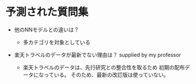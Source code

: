 # 予測された質問集

- 他のNNモデルとの違いは？
  - 多カテゴリを対象としている

- 楽天トラベルのデータが最新でない理由は？ supplied by my professor
  - 楽天トラベルのデータは、先行研究との整合性を取るため
    初期の配布データになっている。
    そのため、最新の改訂版は使っていない。
